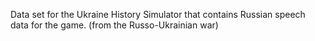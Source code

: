 Data set for the Ukraine History Simulator that contains Russian speech data for the game. (from the Russo-Ukrainian war)
